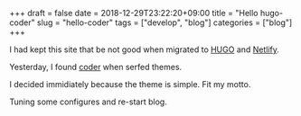 +++ 
draft = false
date = 2018-12-29T23:22:20+09:00
title = "Hello hugo-coder"
slug = "hello-coder" 
tags = ["develop", "blog"]
categories = ["blog"]
+++

I had kept this site that be not good when migrated to [HUGO](https://gohugo.io/) and [Netlify](https://www.netlify.com).  

Yesterday, I found [coder](https://themes.gohugo.io/hugo-coder/) when serfed themes.  

I decided immidiately because the theme is simple. Fit my motto.  


Tuning some configures and  re-start blog.  



